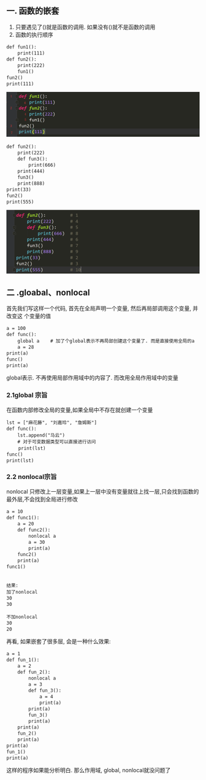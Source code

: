 ## 一. 函数的嵌套

1. 只要遇见了()就是函数的调用. 如果没有()就不是函数的调用
2. 函数的执行顺序

```
def fun1():   
    print(111)  
def fun2():   
    print(222)   
    fun1()   
fun2()
print(111)
```

![1548388589142](assets/1548388589142.png)

```
def fun2():   
    print(222)   
    def fun3():       
        print(666)   
    print(444)   
    fun3()   
    print(888)
print(33)
fun2()
print(555)
```

![1548388743478](assets/1548388743478.png)

## 二 .gloabal、nonlocal

首先我们写这样一个代码, 首先在全局声明一个变量, 然后再局部调用这个变量, 并改变这 个变量的值 

```
a = 100
def func():   
    global a    # 加了个global表示不再局部创建这个变量了. 而是直接使用全局的a   
    a = 28   
print(a)
func()
print(a)
```

 global表示. 不再使用局部作用域中的内容了. 而改用全局作用域中的变量

### 2.1global 宗旨

在函数内部修改全局的变量,如果全局中不存在就创建一个变量

```
lst = ["麻花藤", "刘嘉玲", "詹姆斯"]
def func():   
    lst.append("⻢云")   
    # 对于可变数据类型可以直接进⾏访问
　　 print(lst)
func()
print(lst)
```

### 2.2 nonlocal宗旨

nonlocal 只修改上一层变量,如果上一层中没有变量就往上找一层,只会找到函数的最外层,不会找到全局进行修改

```
a = 10
def func1():   
    a = 20   
    def func2():
        nonlocal a       
        a = 30       
        print(a)  
    func2()   
    print(a)
func1()


结果:
加了nonlocal
30
30

不加nonlocal
30
20   
```

再看, 如果嵌套了很多层, 会是一种什么效果: 

```
a = 1
def fun_1():   
    a = 2   
    def fun_2():       
        nonlocal a       
        a = 3       
        def fun_3():           
            a = 4           
            print(a)       
        print(a)       
        fun_3()       
        print(a)   
    print(a)   
    fun_2()   
    print(a)
print(a)
fun_1()
print(a)
```

这样的程序如果能分析明白. 那么作用域, global, nonlocal就没问题了